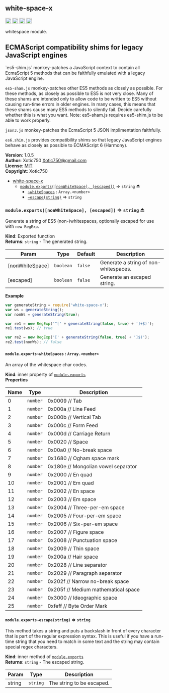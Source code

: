 <a name="module_white-space-x"></a>
## white-space-x
<a href="https://travis-ci.org/Xotic750/white-space-x"
title="Travis status">
<img src="https://travis-ci.org/Xotic750/white-space-x.svg?branch=master"
alt="Travis status" height="18">
</a>
<a href="https://david-dm.org/Xotic750/white-space-x"
title="Dependency status">
<img src="https://david-dm.org/Xotic750/white-space-x.svg"
alt="Dependency status" height="18"/>
</a>
<a href="https://david-dm.org/Xotic750/white-space-x#info=devDependencies"
title="devDependency status">
<img src="https://david-dm.org/Xotic750/white-space-x/dev-status.svg"
alt="devDependency status" height="18"/>
</a>
<a href="https://badge.fury.io/js/white-space-x" title="npm version">
<img src="https://badge.fury.io/js/white-space-x.svg"
alt="npm version" height="18">
</a>

whitespace module.

<h2>ECMAScript compatibility shims for legacy JavaScript engines</h2>
`es5-shim.js` monkey-patches a JavaScript context to contain all EcmaScript 5
methods that can be faithfully emulated with a legacy JavaScript engine.

`es5-sham.js` monkey-patches other ES5 methods as closely as possible.
For these methods, as closely as possible to ES5 is not very close.
Many of these shams are intended only to allow code to be written to ES5
without causing run-time errors in older engines. In many cases,
this means that these shams cause many ES5 methods to silently fail.
Decide carefully whether this is what you want. Note: es5-sham.js requires
es5-shim.js to be able to work properly.

`json3.js` monkey-patches the EcmaScript 5 JSON implimentation faithfully.

`es6.shim.js` provides compatibility shims so that legacy JavaScript engines
behave as closely as possible to ECMAScript 6 (Harmony).

**Version**: 1.0.5  
**Author:** Xotic750 <Xotic750@gmail.com>  
**License**: [MIT](&lt;https://opensource.org/licenses/MIT&gt;)  
**Copyright**: Xotic750  

* [white-space-x](#module_white-space-x)
    * [`module.exports([nonWhiteSpace], [escaped])`](#exp_module_white-space-x--module.exports) ⇒ <code>string</code> ⏏
        * [`~whiteSpaces`](#module_white-space-x--module.exports..whiteSpaces) : <code>Array.&lt;number&gt;</code>
        * [`~escape(string)`](#module_white-space-x--module.exports..escape) ⇒ <code>string</code>

<a name="exp_module_white-space-x--module.exports"></a>
### `module.exports([nonWhiteSpace], [escaped])` ⇒ <code>string</code> ⏏
Generate a string of ES5 (non-)whitespaces, optionally escaped for use
with `new RegExp`.

**Kind**: Exported function  
**Returns**: <code>string</code> - The generated string.  

| Param | Type | Default | Description |
| --- | --- | --- | --- |
| [nonWhiteSpace] | <code>boolean</code> | <code>false</code> | Generate a string of non-whitespaces. |
| [escaped] | <code>boolean</code> | <code>false</code> | Generate an escaped string. |

**Example**  
```js
var generateString = require('white-space-x');
var ws = generateString();
var nonWs = generateString(true);

var re1 = new RegExp('^[' + generateString(false, true) + ']+$)');
re1.test(ws); // true

var re2 = new RegExp('[' + generateString(false, true) + ']$)');
re2.test(nonWs); // false
```
<a name="module_white-space-x--module.exports..whiteSpaces"></a>
#### `module.exports~whiteSpaces` : <code>Array.&lt;number&gt;</code>
An array of the whitespace char codes.

**Kind**: inner property of <code>[module.exports](#exp_module_white-space-x--module.exports)</code>  
**Properties**

| Name | Type | Description |
| --- | --- | --- |
| 0 | <code>number</code> | 0x0009 // Tab |
| 1 | <code>number</code> | 0x000a // Line Feed |
| 2 | <code>number</code> | 0x000b // Vertical Tab |
| 3 | <code>number</code> | 0x000c // Form Feed |
| 4 | <code>number</code> | 0x000d // Carriage Return |
| 5 | <code>number</code> | 0x0020 // Space |
| 6 | <code>number</code> | 0x00a0 // No-break space |
| 7 | <code>number</code> | 0x1680 // Ogham space mark |
| 8 | <code>number</code> | 0x180e // Mongolian vowel separator |
| 9 | <code>number</code> | 0x2000 // En quad |
| 10 | <code>number</code> | 0x2001 // Em quad |
| 11 | <code>number</code> | 0x2002 // En space |
| 12 | <code>number</code> | 0x2003 // Em space |
| 13 | <code>number</code> | 0x2004 // Three-per-em space |
| 14 | <code>number</code> | 0x2005 // Four-per-em space |
| 15 | <code>number</code> | 0x2006 // Six-per-em space |
| 16 | <code>number</code> | 0x2007 // Figure space |
| 17 | <code>number</code> | 0x2008 // Punctuation space |
| 18 | <code>number</code> | 0x2009 // Thin space |
| 19 | <code>number</code> | 0x200a // Hair space |
| 20 | <code>number</code> | 0x2028 // Line separator |
| 21 | <code>number</code> | 0x2029 // Paragraph separator |
| 22 | <code>number</code> | 0x202f // Narrow no-break space |
| 23 | <code>number</code> | 0x205f // Medium mathematical space |
| 24 | <code>number</code> | 0x3000 // Ideographic space |
| 25 | <code>number</code> | 0xfeff // Byte Order Mark |

<a name="module_white-space-x--module.exports..escape"></a>
#### `module.exports~escape(string)` ⇒ <code>string</code>
This method takes a string and puts a backslash in front of every
character that is part of the regular expression syntax. This is useful
if you have a run-time string that you need to match in some text and the
string may contain special regex characters.

**Kind**: inner method of <code>[module.exports](#exp_module_white-space-x--module.exports)</code>  
**Returns**: <code>string</code> - The escaped string.  

| Param | Type | Description |
| --- | --- | --- |
| string | <code>string</code> | The string to be escaped. |

